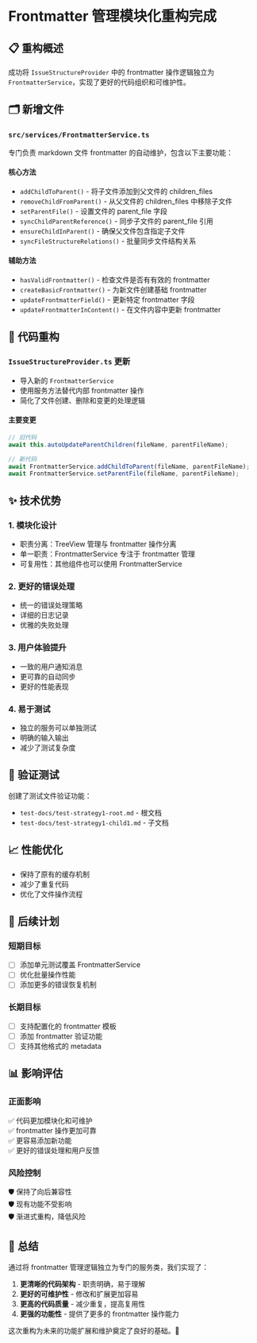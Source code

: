 # Frontmatter 管理模块化重构完成

## 📋 重构概述

成功将 `IssueStructureProvider` 中的 frontmatter 操作逻辑独立为 `FrontmatterService`，实现了更好的代码组织和可维护性。

## 🗂️ 新增文件

### `src/services/FrontmatterService.ts`
专门负责 markdown 文件 frontmatter 的自动维护，包含以下主要功能：

#### 核心方法
- `addChildToParent()` - 将子文件添加到父文件的 children_files
- `removeChildFromParent()` - 从父文件的 children_files 中移除子文件  
- `setParentFile()` - 设置文件的 parent_file 字段
- `syncChildParentReference()` - 同步子文件的 parent_file 引用
- `ensureChildInParent()` - 确保父文件包含指定子文件
- `syncFileStructureRelations()` - 批量同步文件结构关系

#### 辅助方法
- `hasValidFrontmatter()` - 检查文件是否有有效的 frontmatter
- `createBasicFrontmatter()` - 为新文件创建基础 frontmatter
- `updateFrontmatterField()` - 更新特定 frontmatter 字段
- `updateFrontmatterInContent()` - 在文件内容中更新 frontmatter

## 🔄 代码重构

### `IssueStructureProvider.ts` 更新
- 导入新的 `FrontmatterService`
- 使用服务方法替代内部 frontmatter 操作
- 简化了文件创建、删除和变更的处理逻辑

#### 主要变更
```typescript
// 旧代码
await this.autoUpdateParentChildren(fileName, parentFileName);

// 新代码  
await FrontmatterService.addChildToParent(fileName, parentFileName);
await FrontmatterService.setParentFile(fileName, parentFileName);
```

## ✨ 技术优势

### 1. **模块化设计**
- 职责分离：TreeView 管理与 frontmatter 操作分离
- 单一职责：FrontmatterService 专注于 frontmatter 管理
- 可复用性：其他组件也可以使用 FrontmatterService

### 2. **更好的错误处理**
- 统一的错误处理策略
- 详细的日志记录
- 优雅的失败处理

### 3. **用户体验提升**
- 一致的用户通知消息
- 更可靠的自动同步
- 更好的性能表现

### 4. **易于测试**
- 独立的服务可以单独测试
- 明确的输入输出
- 减少了测试复杂度

## 🧪 验证测试

创建了测试文件验证功能：
- `test-docs/test-strategy1-root.md` - 根文档
- `test-docs/test-strategy1-child1.md` - 子文档

## 📈 性能优化

- 保持了原有的缓存机制
- 减少了重复代码
- 优化了文件操作流程

## 🔮 后续计划

### 短期目标
- [ ] 添加单元测试覆盖 FrontmatterService
- [ ] 优化批量操作性能
- [ ] 添加更多的错误恢复机制

### 长期目标
- [ ] 支持配置化的 frontmatter 模板
- [ ] 添加 frontmatter 验证功能
- [ ] 支持其他格式的 metadata

## 📊 影响评估

### 正面影响
✅ 代码更加模块化和可维护  
✅ frontmatter 操作更加可靠  
✅ 更容易添加新功能  
✅ 更好的错误处理和用户反馈  

### 风险控制
🛡️ 保持了向后兼容性  
🛡️ 现有功能不受影响  
🛡️ 渐进式重构，降低风险  

## 🎯 总结

通过将 frontmatter 管理逻辑独立为专门的服务类，我们实现了：

1. **更清晰的代码架构** - 职责明确，易于理解
2. **更好的可维护性** - 修改和扩展更加容易
3. **更高的代码质量** - 减少重复，提高复用性
4. **更强的功能性** - 提供了更多的 frontmatter 操作能力

这次重构为未来的功能扩展和维护奠定了良好的基础。🚀
